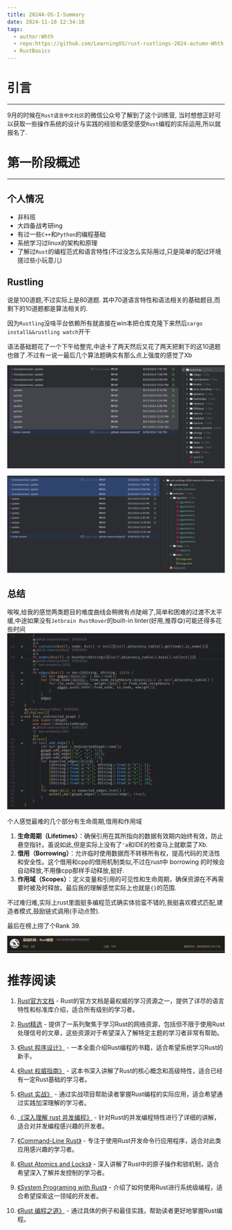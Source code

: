 ```yaml
---
title: 2024A-OS-I-Summary
date: 2024-11-10 12:34:18
tags:
  - author:Whth
  - repo:https://github.com/LearningOS/rust-rustlings-2024-autumn-Whth
  - RustBasics
---
```






# 引言

----

9月的时候在`Rust语言中文社区`的微信公众号了解到了这个训练营,
当时想想正好可以获取一些操作系统的设计与实践的经验和感受感受`Rust`编程的实际运用,所以就报名了.


# 第一阶段概述


---
## 个人情况
    
- 非科班
- 大四备战考研ing
- 有过一些`C++`和`Python`的编程基础
- 系统学习过linux的架构和原理
- 了解过`Rust`的编程范式和语言特性(不过没怎么实际用过,只是简单的配过环境搓过些小玩意儿)




## Rustling

说是100道题,不过实际上是80道题.
其中70道语言特性和语法相关的基础题目,而剩下的10道题都是算法相关的.

因为`Rustling`没啥平台依赖所有就直接在win本把仓库克隆下来然后`cargo install&&rustling watch`开干

语法基础题花了一个下午给整完,中途卡了两天然后又花了两天把剩下的这10道题也做了.不过有一说一最后几个算法题确实有那么点上强度的感觉了Xb

![img.png](2024A-OS-I-Summary/img.png)

![img_1.png](2024A-OS-I-Summary/img_1.png)



## 总结



唉唉,给我的感觉两类题目的难度曲线会稍微有点陡峭了,简单和困难的过渡不太平缓,中途如果没有`Jetbrain RustRover`的built-in linter(好用,推荐😋)可能还得多花些时间
![img_2.png](2024A-OS-I-Summary/img_2.png)

个人感觉最难的几个部分有生命周期,借用和作用域

1. **生命周期（Lifetimes）**：确保引用在其所指向的数据有效期内始终有效，防止悬空指针。虽说如此,但是实际上没有了`'a`和IDE的检查马上就歇菜了Xb.
2. **借用（Borrowing）**：允许临时使用数据而不转移所有权，提高代码的灵活性和安全性。这个借用和cpp的借用机制类似,不过在rust中 borrowing 的时候会自动释放,不用像cpp那样手动释放,挺好.
3. **作用域（Scopes）**：定义变量和引用的可见性和生命周期，确保资源在不再需要时被及时释放。最后我的理解感觉实际上也就是`{}`的范围.

不过难归难,实际上rust里面挺多编程范式确实体验蛮不错的,我挺喜欢模式匹配,建造者模式,鼓励链式调用(手动点赞).

最后在榜上捞了个Rank 39.

![img_3.png](2024A-OS-I-Summary/img_3.png)


# 推荐阅读



1. [Rust官方文档](https://doc.rust-lang.org/book/title-page.html) - Rust的官方文档是最权威的学习资源之一，提供了详尽的语言特性和标准库介绍，适合所有级别的学习者。

2. [Rust精选](https://rustcc.cn/) - 提供了一系列聚焦于学习Rust的网络资源，包括但不限于使用Rust处理信号的文章，这些资源对于希望深入了解特定主题的学习者非常有帮助。

3. [《Rust 程序设计》](https://kaisery.github.io/trpl-zh-cn/) - 一本全面介绍Rust编程的书籍，适合希望系统学习Rust的新手。

4. [《Rust 权威指南》](https://rust-book.cs.dbappsecurity.com/) - 这本书深入讲解了Rust的核心概念和高级特性，适合已经有一定Rust基础的学习者。

5. [《Rust 实战》](https://rust-lang-nursery.github.io/rust-cookbook/intro.html) - 通过实战项目帮助读者掌握Rust编程的实际应用，适合希望通过实践加深理解的学习者。

6. [《深入理解 rust 并发编程》](https://rust-lang-nursery.github.io/rust-cookbook/concurrency.html) - 针对Rust的并发编程特性进行了详细的讲解，适合对并发编程感兴趣的开发者。

7. [《Command-Line Rust》](https://rust-cli.github.io/book/) - 专注于使用Rust开发命令行应用程序，适合对此类应用感兴趣的学习者。

8. [《Rust Atomics and Locks》](https://docs.rs/crossbeam/latest/crossbeam/atomic/index.html) - 深入讲解了Rust中的原子操作和锁机制，适合希望深入了解并发控制的学习者。

9. [《System Programing with Rust》](https://azerupi.github.io/mdBook/rust-system-programming/) - 介绍了如何使用Rust进行系统级编程，适合希望探索这一领域的开发者。

10. [《Rust 编程之道》](https://rustwiki.org/zh-CN/rust-by-example/) - 通过具体的例子和最佳实践，帮助读者更好地掌握Rust编程。






